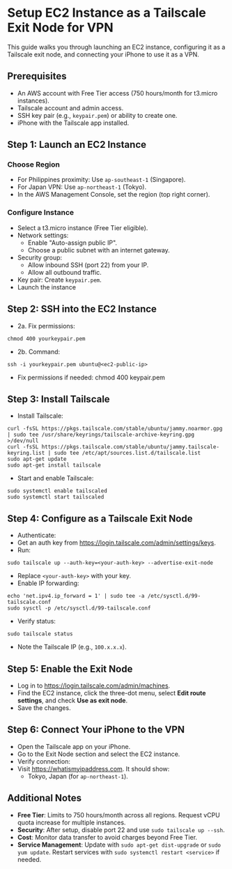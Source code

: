 # Setup EC2 Instance as a Tailscale Exit Node for VPN

This guide walks you through launching an EC2 instance, configuring it as a Tailscale exit node, and connecting your iPhone to use it as a VPN.

## Prerequisites
- An AWS account with Free Tier access (750 hours/month for t3.micro instances).
- Tailscale account and admin access.
- SSH key pair (e.g., `keypair.pem`) or ability to create one.
- iPhone with the Tailscale app installed.

## Step 1: Launch an EC2 Instance
### Choose Region
- For Philippines proximity: Use `ap-southeast-1` (Singapore).
- For Japan VPN: Use `ap-northeast-1` (Tokyo).
- In the AWS Management Console, set the region (top right corner).

### Configure Instance
- Select a t3.micro instance (Free Tier eligible).
- Network settings:
  - Enable "Auto-assign public IP".
  - Choose a public subnet with an internet gateway.
- Security group:
  - Allow inbound SSH (port 22) from your IP.
  - Allow all outbound traffic.
- Key pair: Create `keypair.pem`.
- Launch the instance

## Step 2: SSH into the EC2 Instance
- 2a. Fix permissions:
```console
chmod 400 yourkeypair.pem
```
- 2b. Command:
```console
ssh -i yourkeypair.pem ubuntu@<ec2-public-ip>
```
- Fix permissions if needed:
chmod 400 keypair.pem


## Step 3: Install Tailscale
- Install Tailscale:
```console
curl -fsSL https://pkgs.tailscale.com/stable/ubuntu/jammy.noarmor.gpg | sudo tee /usr/share/keyrings/tailscale-archive-keyring.gpg >/dev/null
curl -fsSL https://pkgs.tailscale.com/stable/ubuntu/jammy.tailscale-keyring.list | sudo tee /etc/apt/sources.list.d/tailscale.list
sudo apt-get update
sudo apt-get install tailscale
```
- Start and enable Tailscale:
```console
sudo systemctl enable tailscaled
sudo systemctl start tailscaled
```

## Step 4: Configure as a Tailscale Exit Node
- Authenticate:
- Get an auth key from https://login.tailscale.com/admin/settings/keys.
- Run:
```console
sudo tailscale up --auth-key=<your-auth-key> --advertise-exit-node
```
- Replace `<your-auth-key>` with your key.
- Enable IP forwarding:
```console
echo 'net.ipv4.ip_forward = 1' | sudo tee -a /etc/sysctl.d/99-tailscale.conf
sudo sysctl -p /etc/sysctl.d/99-tailscale.conf
```
- Verify status:
```console
sudo tailscale status
```
- Note the Tailscale IP (e.g., `100.x.x.x`).

## Step 5: Enable the Exit Node
- Log in to https://login.tailscale.com/admin/machines.
- Find the EC2 instance, click the three-dot menu, select **Edit route settings**, and check **Use as exit node**.
- Save the changes.

## Step 6: Connect Your iPhone to the VPN
- Open the Tailscale app on your iPhone.
- Go to the Exit Node section and select the EC2 instance.
- Verify connection:
- Visit https://whatismyipaddress.com. It should show:
  - Tokyo, Japan (for `ap-northeast-1`).


## Additional Notes
- **Free Tier**: Limits to 750 hours/month across all regions. Request vCPU quota increase for multiple instances.
- **Security**: After setup, disable port 22 and use `sudo tailscale up --ssh`.
- **Cost**: Monitor data transfer to avoid charges beyond Free Tier.
- **Service Management**: Update with `sudo apt-get dist-upgrade` or `sudo yum update`. Restart services with `sudo systemctl restart <service>` if needed.
